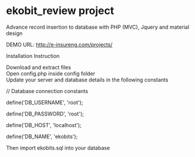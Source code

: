 # ekobit_review project

Advance record insertion to database with PHP (MVC), Jquery and material design

DEMO URL: http://e-insureng.com/projects/

Installation Instruction

Download and extract files<br>
Open config.php inside config folder<br>
Update your server and database details in the following constants<br>

// Database connection constants<br>

define('DB_USERNAME', 'root');<br>

define('DB_PASSWORD', 'root');<br>

define('DB_HOST', 'localhost');<br>

define('DB_NAME', 'ekobits');<br>

Then import ekobits.sql into your database
